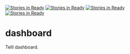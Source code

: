 [![Stories in Ready](https://badge.waffle.io/codyborders/dashboard.png?label=ready&title=Ready)](https://waffle.io/codyborders/dashboard?utm_source=badge)
[![Stories in Ready](https://badge.waffle.io/codyborders/dashboard.png?label=ready&title=Ready)](https://waffle.io/codyborders/dashboard?utm_source=badge)
[![Stories in Ready](https://badge.waffle.io/codyborders/dashboard.png?label=ready&title=Ready)](https://waffle.io/codyborders/dashboard?utm_source=badge)
[![Stories in Ready](https://badge.waffle.io/Telll/dashboard.png?label=ready&title=Ready)](https://waffle.io/Telll/dashboard)
# dashboard
Telll dashboard.

